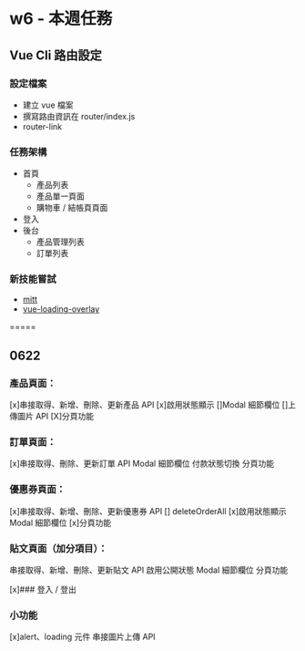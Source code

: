 # w6 - 本週任務

## Vue Cli 路由設定

### 設定檔案

- 建立 vue 檔案
- 撰寫路由資訊在 router/index.js
- router-link

### 任務架構

- 首頁
  - 產品列表
  - 產品單一頁面
  - 購物車 / 結帳頁頁面
- 登入
- 後台
  - 產品管理列表
  - 訂單列表

### 新技能嘗試

- [mitt](https://github.com/developit/mitt)
- [vue-loading-overlay](https://www.npmjs.com/package/vue-loading-overlay)

=====

## 0622

### 產品頁面：

[x]串接取得、新增、刪除、更新產品 API
[x]啟用狀態顯示
[]Modal 細節欄位
[]上傳圖片 API
[X]分頁功能

### 訂單頁面：

[x]串接取得、刪除、更新訂單 API
Modal 細節欄位
付款狀態切換
分頁功能

### 優惠券頁面：

[x]串接取得、新增、刪除、更新優惠券 API
[] deleteOrderAll
[x]啟用狀態顯示
Modal 細節欄位
[x]分頁功能

### 貼文頁面（加分項目）：

串接取得、新增、刪除、更新貼文 API
啟用公開狀態
Modal 細節欄位
分頁功能

[x]### 登入 / 登出

### 小功能

[x]alert、loading 元件
串接圖片上傳 API
